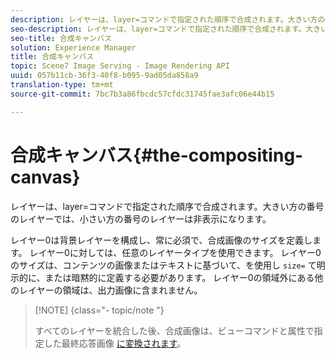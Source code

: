 ```yaml
---
description: レイヤーは、layer=コマンドで指定された順序で合成されます。大きい方の番号のレイヤーでは、小さい方の番号のレイヤーは非表示になります。
seo-description: レイヤーは、layer=コマンドで指定された順序で合成されます。大きい方の番号のレイヤーでは、小さい方の番号のレイヤーは非表示になります。
seo-title: 合成キャンバス
solution: Experience Manager
title: 合成キャンバス
topic: Scene7 Image Serving - Image Rendering API
uuid: 057b11cb-36f3-40f8-b095-9ad05da858a9
translation-type: tm+mt
source-git-commit: 7bc7b3a86fbcdc57cfdc31745fae3afc06e44b15

---
```



# 合成キャンバス{#the-compositing-canvas}

レイヤーは、layer=コマンドで指定された順序で合成されます。大きい方の番号のレイヤーでは、小さい方の番号のレイヤーは非表示になります。

レイヤー0は背景レイヤーを構成し、常に必須で、合成画像のサイズを定義します。 レイヤー0に対しては、任意のレイヤータイプを使用できます。 レイヤー0のサイズは、コンテンツの画像またはテキストに基づいて、を使用し `size=` て明示的に、または暗黙的に定義する必要があります。 レイヤー0の領域外にある他のレイヤーの領域は、出力画像に含まれません。

>[!NOTE] {class=&quot;- topic/note &quot;}
>
>すべてのレイヤーを統合した後、合成画像は、ビューコマンドと属性で指定した最終応答画像 [に変換されます](../../../../../../is-api/http-ref/image-serving-api-ref/c-http-protocol-reference/c-syntax-and-features/c-command-overview/r-view-commands-and-attributes.md#reference-8b3d637d080a47a4ba669a7f0de2ba90)。


